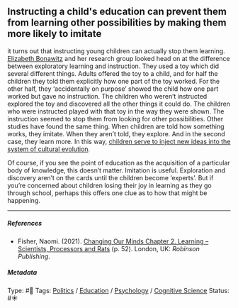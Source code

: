 ## Instructing a child's education can prevent them from learning other possibilities by making them more likely to imitate

it turns out that instructing young children can actually stop them learning. [Elizabeth Bonawitz]() and her research group looked head on at the difference between exploratory learning and instruction. They used a toy which did several different things. Adults offered the toy to a child, and for half the children they told them explicitly how one part of the toy worked. For the other half, they ‘accidentally on purpose’ showed the child how one part worked but gave no instruction. The children who weren’t instructed explored the toy and discovered all the other things it could do. The children who were instructed played with that toy in the way they were shown. The instruction seemed to stop them from looking for other possibilities. Other studies have found the same thing. When children are told how something works, they imitate. When they aren’t told, they explore. And in the second case, they learn more. In this way, [children serve to inject new ideas into the system of cultural evolution](Children%20serve%20to%20inject%20new%20ideas%20into%20the%20system%20of%20cultural%20evolution.md).

Of course, if you see the point of education as the acquisition of a particular body of knowledge, this doesn’t matter. Imitation is useful. Exploration and discovery aren’t on the cards until the children become ‘experts’. But if you’re concerned about children losing their joy in learning as they go through school, perhaps this offers one clue as to how that might be happening.

---

##### References

* Fisher, Naomi. (2021). [Changing Our Minds Chapter 2. Learning – Scientists, Processors and Rats](Changing%20Our%20Minds%20Chapter%202.%20Learning%20%E2%80%93%20Scientists,%20Processors%20and%20Rats.md) (p. 52). London, UK: *Robinson Publishing*.

##### Metadata

Type: #🔴 
Tags: [Politics](Politics.md) / [Education]() / [Psychology](Psychology.md) / [Cognitive Science]()
Status: #☀️ 
